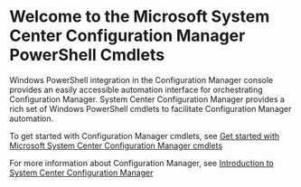 # Welcome to the Microsoft System Center Configuration Manager PowerShell Cmdlets

Windows PowerShell integration in the Configuration Manager console provides an easily accessible automation interface for orchestrating Configuration Manager. System Center Configuration Manager provides a rich set of Windows PowerShell cmdlets to facilitate Configuration Manager automation.

To get started with Configuration Manager cmdlets, see [Get started with Microsoft System Center Configuration Manager cmdlets](/configurationmanager/index.md)

For more information about Configuration Manager, see [Introduction to System Center Configuration Manager](https://docs.microsoft.com/en-us/sccm/core/understand/introduction.md)
